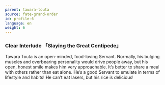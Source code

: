 ```yaml
---
parent: tawara-touta
source: fate-grand-order
id: profile-6
language: en
weight: 6
---
```


### Clear Interlude 「Slaying the Great Centipede」

Tawara Touta is an open-minded, food-loving Servant. Normally, his bulging muscles and overbearing personality would drive people away, but his open, honest smile makes him very approachable.
It’s better to share a meal with others rather than eat alone.
He’s a good Servant to emulate in terms of lifestyle and habits!
He can’t eat lasers, but his rice is delicious!
